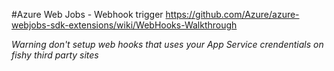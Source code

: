 #Azure Web Jobs - Webhook trigger
https://github.com/Azure/azure-webjobs-sdk-extensions/wiki/WebHooks-Walkthrough 

*Warning don't setup web hooks that uses your App Service crendentials on fishy third party sites*